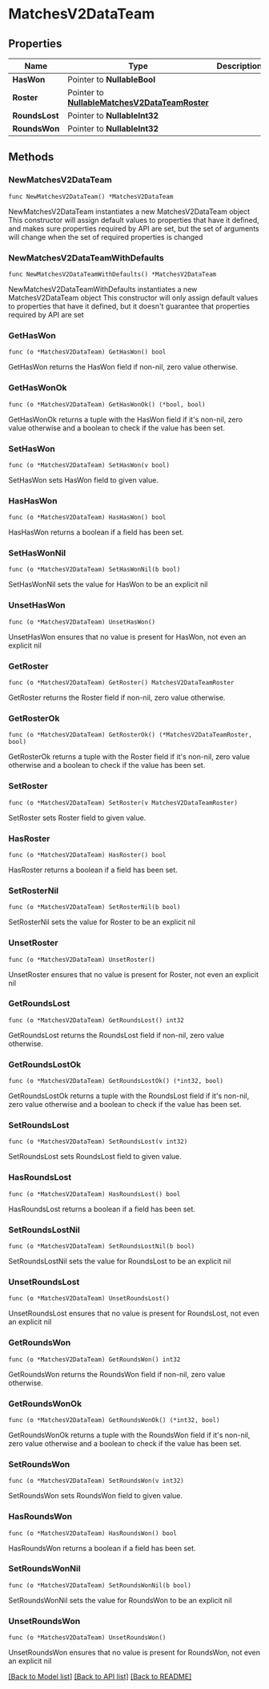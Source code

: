 # MatchesV2DataTeam

## Properties

Name | Type | Description | Notes
------------ | ------------- | ------------- | -------------
**HasWon** | Pointer to **NullableBool** |  | [optional] 
**Roster** | Pointer to [**NullableMatchesV2DataTeamRoster**](MatchesV2DataTeamRoster.md) |  | [optional] 
**RoundsLost** | Pointer to **NullableInt32** |  | [optional] 
**RoundsWon** | Pointer to **NullableInt32** |  | [optional] 

## Methods

### NewMatchesV2DataTeam

`func NewMatchesV2DataTeam() *MatchesV2DataTeam`

NewMatchesV2DataTeam instantiates a new MatchesV2DataTeam object
This constructor will assign default values to properties that have it defined,
and makes sure properties required by API are set, but the set of arguments
will change when the set of required properties is changed

### NewMatchesV2DataTeamWithDefaults

`func NewMatchesV2DataTeamWithDefaults() *MatchesV2DataTeam`

NewMatchesV2DataTeamWithDefaults instantiates a new MatchesV2DataTeam object
This constructor will only assign default values to properties that have it defined,
but it doesn't guarantee that properties required by API are set

### GetHasWon

`func (o *MatchesV2DataTeam) GetHasWon() bool`

GetHasWon returns the HasWon field if non-nil, zero value otherwise.

### GetHasWonOk

`func (o *MatchesV2DataTeam) GetHasWonOk() (*bool, bool)`

GetHasWonOk returns a tuple with the HasWon field if it's non-nil, zero value otherwise
and a boolean to check if the value has been set.

### SetHasWon

`func (o *MatchesV2DataTeam) SetHasWon(v bool)`

SetHasWon sets HasWon field to given value.

### HasHasWon

`func (o *MatchesV2DataTeam) HasHasWon() bool`

HasHasWon returns a boolean if a field has been set.

### SetHasWonNil

`func (o *MatchesV2DataTeam) SetHasWonNil(b bool)`

 SetHasWonNil sets the value for HasWon to be an explicit nil

### UnsetHasWon
`func (o *MatchesV2DataTeam) UnsetHasWon()`

UnsetHasWon ensures that no value is present for HasWon, not even an explicit nil
### GetRoster

`func (o *MatchesV2DataTeam) GetRoster() MatchesV2DataTeamRoster`

GetRoster returns the Roster field if non-nil, zero value otherwise.

### GetRosterOk

`func (o *MatchesV2DataTeam) GetRosterOk() (*MatchesV2DataTeamRoster, bool)`

GetRosterOk returns a tuple with the Roster field if it's non-nil, zero value otherwise
and a boolean to check if the value has been set.

### SetRoster

`func (o *MatchesV2DataTeam) SetRoster(v MatchesV2DataTeamRoster)`

SetRoster sets Roster field to given value.

### HasRoster

`func (o *MatchesV2DataTeam) HasRoster() bool`

HasRoster returns a boolean if a field has been set.

### SetRosterNil

`func (o *MatchesV2DataTeam) SetRosterNil(b bool)`

 SetRosterNil sets the value for Roster to be an explicit nil

### UnsetRoster
`func (o *MatchesV2DataTeam) UnsetRoster()`

UnsetRoster ensures that no value is present for Roster, not even an explicit nil
### GetRoundsLost

`func (o *MatchesV2DataTeam) GetRoundsLost() int32`

GetRoundsLost returns the RoundsLost field if non-nil, zero value otherwise.

### GetRoundsLostOk

`func (o *MatchesV2DataTeam) GetRoundsLostOk() (*int32, bool)`

GetRoundsLostOk returns a tuple with the RoundsLost field if it's non-nil, zero value otherwise
and a boolean to check if the value has been set.

### SetRoundsLost

`func (o *MatchesV2DataTeam) SetRoundsLost(v int32)`

SetRoundsLost sets RoundsLost field to given value.

### HasRoundsLost

`func (o *MatchesV2DataTeam) HasRoundsLost() bool`

HasRoundsLost returns a boolean if a field has been set.

### SetRoundsLostNil

`func (o *MatchesV2DataTeam) SetRoundsLostNil(b bool)`

 SetRoundsLostNil sets the value for RoundsLost to be an explicit nil

### UnsetRoundsLost
`func (o *MatchesV2DataTeam) UnsetRoundsLost()`

UnsetRoundsLost ensures that no value is present for RoundsLost, not even an explicit nil
### GetRoundsWon

`func (o *MatchesV2DataTeam) GetRoundsWon() int32`

GetRoundsWon returns the RoundsWon field if non-nil, zero value otherwise.

### GetRoundsWonOk

`func (o *MatchesV2DataTeam) GetRoundsWonOk() (*int32, bool)`

GetRoundsWonOk returns a tuple with the RoundsWon field if it's non-nil, zero value otherwise
and a boolean to check if the value has been set.

### SetRoundsWon

`func (o *MatchesV2DataTeam) SetRoundsWon(v int32)`

SetRoundsWon sets RoundsWon field to given value.

### HasRoundsWon

`func (o *MatchesV2DataTeam) HasRoundsWon() bool`

HasRoundsWon returns a boolean if a field has been set.

### SetRoundsWonNil

`func (o *MatchesV2DataTeam) SetRoundsWonNil(b bool)`

 SetRoundsWonNil sets the value for RoundsWon to be an explicit nil

### UnsetRoundsWon
`func (o *MatchesV2DataTeam) UnsetRoundsWon()`

UnsetRoundsWon ensures that no value is present for RoundsWon, not even an explicit nil

[[Back to Model list]](../README.md#documentation-for-models) [[Back to API list]](../README.md#documentation-for-api-endpoints) [[Back to README]](../README.md)


